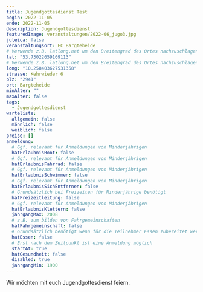 ```yaml
---
title: Jugendgottesdienst Test
begin: 2022-11-05
ende: 2022-11-05
description: Jugendgottesdienst
featuredImage: veranstaltungen/2022-06_jugo3.jpg
juleica: false
veranstaltungsort: EC Bargteheide
# Verwende z.B. latlong.net um den Breitengrad des Ortes nachzuschlagen.
lat: "53.73022659169113"
# Verwende z.B. latlong.net um den Breitengrad des Ortes nachzuschlagen.
long: "10.258403627531358"
strasse: Kehrwieder 6
plz: "2941"
ort: Bargteheide
minAlter: ""
maxAlter: false
tags:
  - Jugendgottesdienst
warteliste:
  allgemein: false
  männlich: false
  weiblich: false
preise: []
anmeldung:
  # Ggf. relevant für Anmeldungen von Minderjährigen
  hatErlaubnisBoot: false
  # Ggf. relevant für Anmeldungen von Minderjährigen
  hatErlaubnisFahrrad: false
  # Ggf. relevant für Anmeldungen von Minderjährigen
  hatErlaubnisSchwimmen: false
  # Ggf. relevant für Anmeldungen von Minderjährigen
  hatErlaubnisSichEntfernen: false
  # Grundsätzlich bei Freizeiten für Minderjährige benötigt
  hatFreizeitleitung: false
  # Ggf. relevant für Anmeldungen von Minderjährigen
  hatErlaubnisKlettern: false
  jahrgangMax: 2008
  # z.B. zum bilden von Fahrgemeinschaften
  hatFahrgemeinschaft: false
  # Grundsätzlich benötigt wenn für die Teilnehmer Essen zubereitet werden soll
  hatEssen: false
  # Erst nach dem Zeitpunkt ist eine Anmeldung möglich
  startAt: true
  hatGesundheit: false
  disabled: true
  jahrgangMin: 1900
---
```

Wir möchten mit euch Jugendgottesdienst feiern.